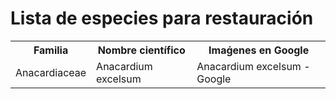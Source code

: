 # Lista de especies para restauración

<table>
  <tr><th>Familia</th><th>Nombre científico</th><th>Imaǵenes en Google</th></tr>
  <tr><td>Anacardiaceae</td><td>Anacardium excelsum</td><td> <a href="https://www.google.com/search?tbm=isch&q=Anacardium+excelsum"></a>Anacardium excelsum - Google</td></tr>
</table>
